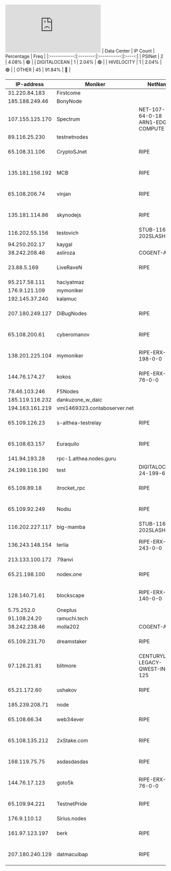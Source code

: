 ![Diagramm](https://github.com/obajay/StateSync-snapshots/blob/main/Projects/Althea/1/README.md)
| Data Center | IP Count | Percentage | Freq |
|:------------:|:--------:|:-----------:|:-----:|
| PSINet | 2 | 4.08% | 🟢 |
| DIGITALOCEAN | 1 | 2.04% | 🟢 |
| HIVELOCITY | 1 | 2.04% | 🟢 |
| OTHER | 45 | 91.84% | 🔴 |

<!-- START_TABLE -->
| IP-address | Moniker | NetName | Organization |
|-------------|-------------|-------------|-------------|
| 31.220.84.183 | Firstcome |  |  |
| 185.188.249.46 | BonyNode |  |  |
| 107.155.125.170 | Spectrum | NET-107-155-64-0-18 ARN1-EDGE-COMPUTE | HIVELOCITY, Inc. |
| 89.116.25.230 | testnetnodes |  |  |
| 65.108.31.106 | CryptoSJnet | RIPE | RIPE Network Coordination Centre |
| 135.181.156.192 | MCB | RIPE | RIPE Network Coordination Centre |
| 65.108.206.74 | vinjan | RIPE | RIPE Network Coordination Centre |
| 135.181.114.86 | skynodejs | RIPE | RIPE Network Coordination Centre |
| 116.202.55.156 | testovich | STUB-116-202SLASH15 |  |
| 94.250.202.17 | kaygal |  |  |
| 38.242.208.46 | asliroza | COGENT-A | PSINet, Inc. |
| 23.88.5.169 | LiveRaveN | RIPE | RIPE Network Coordination Centre |
| 95.217.58.111 | haciyatmaz |  |  |
| 176.9.121.109 | mymoniker |  |  |
| 192.145.37.240 | kalamuc |  |  |
| 207.180.249.127 | DiBugNodes | RIPE | RIPE Network Coordination Centre |
| 65.108.200.61 | cyberomanov | RIPE | RIPE Network Coordination Centre |
| 138.201.225.104 | mymoniker | RIPE-ERX-138-198-0-0 | RIPE Network Coordination Centre |
| 144.76.174.27 | kokos | RIPE-ERX-144-76-0-0 | RIPE Network Coordination Centre |
| 78.46.103.246 | F5Nodes |  |  |
| 185.119.116.232 | dankuzone_w_daic |  |  |
| 194.163.161.219 | vmi1469323.contaboserver.net |  |  |
| 65.109.126.23 | s-althea-testrelay | RIPE | RIPE Network Coordination Centre |
| 65.108.63.157 | Euraquilo | RIPE | RIPE Network Coordination Centre |
| 141.94.193.28 | rpc-1.althea.nodes.guru |  |  |
| 24.199.116.190 | test | DIGITALOCEAN-24-199-64-0 | DigitalOcean, LLC |
| 65.109.89.18 | itrocket_rpc | RIPE | RIPE Network Coordination Centre |
| 65.109.92.249 | Nodiu | RIPE | RIPE Network Coordination Centre |
| 116.202.227.117 | big-mamba | STUB-116-202SLASH15 |  |
| 136.243.148.154 | terlia | RIPE-ERX-136-243-0-0 | RIPE Network Coordination Centre |
| 213.133.100.172 | 79anvi |  |  |
| 65.21.198.100 | nodex.one | RIPE | RIPE Network Coordination Centre |
| 128.140.71.61 | blockscape | RIPE-ERX-128-140-0-0 | RIPE Network Coordination Centre |
| 5.75.252.0 | Oneplus |  |  |
| 91.108.24.20 | ramuchi.tech |  |  |
| 38.242.238.46 | molla202 | COGENT-A | PSINet, Inc. |
| 65.109.231.70 | dreamstaker | RIPE | RIPE Network Coordination Centre |
| 97.126.21.81 | blitmore | CENTURYLINK-LEGACY-QWEST-INET-125 | CenturyLink Communications, LLC |
| 65.21.172.60 | ushakov | RIPE | RIPE Network Coordination Centre |
| 185.239.208.71 | node |  |  |
| 65.108.66.34 | web34ever | RIPE | RIPE Network Coordination Centre |
| 65.108.135.212 | 2xStake.com | RIPE | RIPE Network Coordination Centre |
| 168.119.75.75 | asdasdasdas | RIPE | RIPE Network Coordination Centre |
| 144.76.17.123 | goto5k | RIPE-ERX-144-76-0-0 | RIPE Network Coordination Centre |
| 65.109.94.221 | TestnetPride | RIPE | RIPE Network Coordination Centre |
| 176.9.110.12 | Sirius.nodes |  |  |
| 161.97.123.197 | berk | RIPE | RIPE Network Coordination Centre |
| 207.180.240.129 | datmacuibap | RIPE | RIPE Network Coordination Centre |

<!-- END_TABLE -->